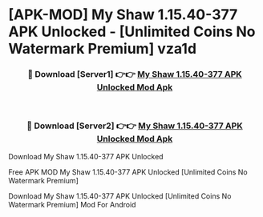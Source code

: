# [APK-MOD] My Shaw 1.15.40-377 APK Unlocked - [Unlimited Coins No Watermark Premium] vza1d



<div align="center">
<h3>🔴 Download [Server1] 👉👉 <a href="https://momento.my/?title=My_Shaw_1.15.40-377_APK_Unlocked">My Shaw 1.15.40-377 APK Unlocked Mod Apk</a></h3><br>

<h3>🔴 Download [Server2] 👉👉 <a href="https://momento.my/?title=My_Shaw_1.15.40-377_APK_Unlocked">My Shaw 1.15.40-377 APK Unlocked Mod Apk</a></h3>
</div>



Download My Shaw 1.15.40-377 APK Unlocked 

Free APK MOD My Shaw 1.15.40-377 APK Unlocked [Unlimited Coins No Watermark Premium]

Download My Shaw 1.15.40-377 APK Unlocked [Unlimited Coins No Watermark Premium] Mod For Android
